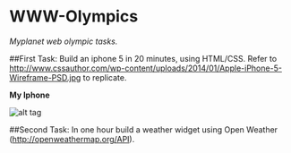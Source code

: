 WWW-Olympics
============
*Myplanet web olympic tasks.* 

##First Task: 
Build an iphone 5 in 20 minutes, using HTML/CSS. Refer to http://www.cssauthor.com/wp-content/uploads/2014/01/Apple-iPhone-5-Wireframe-PSD.jpg to replicate.

**My Iphone**

![alt tag](https://raw.github.com/mtamer/WWW-Olympics/master/iphone.png)

##Second Task:
In one hour build a weather widget using Open Weather (http://openweathermap.org/API).


 
